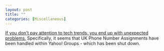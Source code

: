 ```yaml
---
layout: post
title: ""
categories: [Miscellaneous]
---
```


[If you don't pay attention to tech trends, you end up with unexpected
problems.](https://mobile.twitter.com/erincandescent/status/1184587323599736837)
Specifically, it seems that UK Phone Number Assignments have been handled within
Yahoo! Groups - which has been shut down.